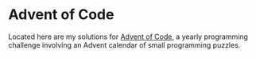 # Advent of Code

Located here are my solutions for [Advent of Code](https://adventofcode.com/), a yearly programming challenge involving an Advent calendar of small programming puzzles.
